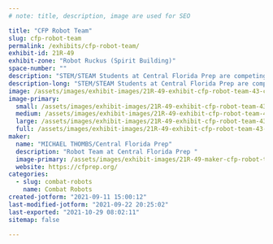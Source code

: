 ```yaml
---
# note: title, description, image are used for SEO

title: "CFP Robot Team"
slug: cfp-robot-team
permalink: /exhibits/cfp-robot-team/
exhibit-id: 21R-49
exhibit-zone: "Robot Ruckus (Spirit Building)"
space-number: ""
description: "STEM/STEAM Students at Central Florida Prep are competing with a robot named Son of Marty"
description-long: "STEM/STEAM Students at Central Florida Prep are competing with a robot named Son of Marty, named after Robot Marty of East Coast Robotics. Designed with an emphasis toward Art, the A in STEAM, we will wow the audience with innovation "
image: /assets/images/exhibit-images/21R-49-exhibit-cfp-robot-team-43-cfp-5722-large.png
image-primary: 
  small: /assets/images/exhibit-images/21R-49-exhibit-cfp-robot-team-43-cfp-5722-small.png
  medium: /assets/images/exhibit-images/21R-49-exhibit-cfp-robot-team-43-cfp-5722-medium.png
  large: /assets/images/exhibit-images/21R-49-exhibit-cfp-robot-team-43-cfp-5722-large.png
  full: /assets/images/exhibit-images/21R-49-exhibit-cfp-robot-team-43-cfp-5722-full.png
maker: 
  name: "MICHAEL THOMBS/Central Florida Prep"
  description: "Robot Team at Central Florida Prep "
  image-primary: /assets/images/exhibit-images/21R-49-maker-cfp-robot-team-cfp-medium.png
  website: https://cfprep.org/
categories: 
  - slug: combat-robots
    name: Combat Robots
created-jotform: "2021-09-11 15:00:12"
last-modified-jotform: "2021-09-22 20:25:02"
last-exported: "2021-10-29 08:02:11"
sitemap: false

---
```

